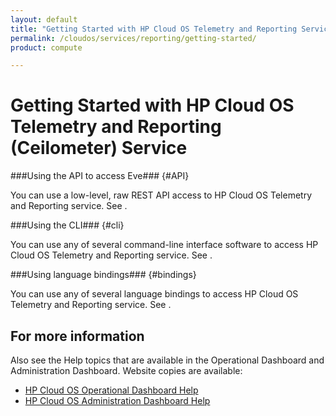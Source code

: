 ```yaml
---
layout: default
title: "Getting Started with HP Cloud OS Telemetry and Reporting Service"
permalink: /cloudos/services/reporting/getting-started/
product: compute

---
```

# Getting Started with HP Cloud OS Telemetry and Reporting (Ceilometer) Service #

<!-- modeled after HP Cloud Networking Getting Started (network.getting.started.md) -->


###Using the API to access Eve### {#API}
 
You can use a low-level, raw REST API access to HP Cloud OS Telemetry and Reporting service. See .

###Using the CLI### {#cli}

You can use any of several command-line interface software to access HP Cloud OS Telemetry and Reporting service. See .

###Using language bindings### {#bindings}

You can use any of several language bindings to access HP Cloud OS Telemetry and Reporting service. See .


## For more information ##
Also see the Help topics that are available in the Operational Dashboard and Administration Dashboard.  Website copies are available:

* [HP Cloud OS Operational Dashboard Help](/cloudos/manage/operational-dashboard/)
* [HP Cloud OS Administration Dashboard Help](/cloudos/manage/administration-dashboard/)